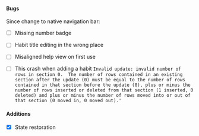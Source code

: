 #### Bugs
Since change to native navigation bar:
- [ ] Missing number badge 
- [ ] Habit title editing in the wrong place
- [ ] Misaligned help view on first use
- [ ] This crash when adding a habit `Invalid update: invalid number of rows in section 0.  The number of rows contained in an existing section after the update (0) must be equal to the number of rows contained in that section before the update (0), plus or minus the number of rows inserted or deleted from that section (1 inserted, 0 deleted) and plus or minus the number of rows moved into or out of that section (0 moved in, 0 moved out).'`


#### Additions
- [x] State restoration

